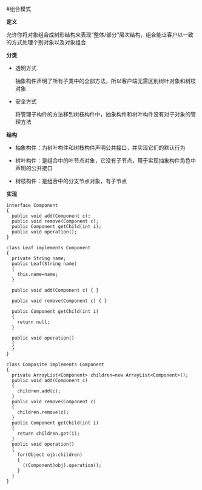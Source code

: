 #组合模式

**定义**

允许你将对象组合成树形结构来表现“整体/部分”层次结构，组合能让客户以一致的方式处理个别对象以及对象组合

**分类**

* 透明方式

  抽象构件声明了所有子类中的全部方法，所以客户端无需区别树叶对象和树枝对象

* 安全方式

  将管理子构件的方法移到树枝构件中，抽象构件和树叶构件没有对子对象的管理方法

**结构**

* 抽象构件：为树叶构件和树枝构件声明公共接口，并实现它们的默认行为

* 树叶构件：是组合中的叶节点对象，它没有子节点，用于实现抽象构件角色中声明的公共接口

* 树枝构件：是组合中的分支节点对象，有子节点

**实现**
```
interface Component
{
  public void add(Component c);
  public void remove(Component c);
  public Component getChild(int i);
  public void operation();
}

class Leaf implements Component
{
  private String name;
  public Leaf(String name)
  { 
    this.name=name;
  }
  
  public void add(Component c) { }
  
  public void remove(Component c) { }
  
  public Component getChild(int i)
  {
    return null;
  }
  
  public void operation()
  {
  }
}

class Composite implements Component
{
  private ArrayList<Component> children=new ArrayList<Component>();
  public void add(Component c)
  {
    children.add(c);
  }
  public void remove(Component c)
  {
    children.remove(c);
  }
  public Component getChild(int i)
  {
    return children.get(i);
  }
  public void operation()
  {
    for(Object ojb:children)
    {
      ((Component)obj).operation();
    }
  }
}
```
